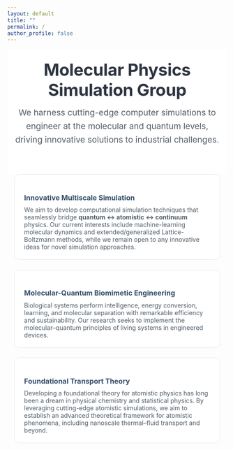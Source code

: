 ```yaml
---
layout: default
title: ""
permalink: /
author_profile: false
---
```


<!-- Fonts & Icons -->
<link rel="preconnect" href="https://fonts.googleapis.com">
<link href="https://fonts.googleapis.com/css2?family=Inter:wght@400;600;700&display=swap" rel="stylesheet">
<link href="https://cdnjs.cloudflare.com/ajax/libs/font-awesome/6.5.0/css/all.min.css" rel="stylesheet">

<style>
:root{
  --accent1:#364f6b;   /* deep slate */
  --accent2:#809bce;   /* soft steel */
  --gray-750:#2e3440;
  --gray-500:#4f5b66;
  --gray-150:#e5e9f0;
}

/* ── HERO CANVAS ─────────────────────────────────────────────── */
#titleCanvas{
  /* never draw wider than its native 350 px … */
  max-width: 500px;

  /* …but shrink fluidly with the viewport */
  width: 90vw;          /* take 90 % of the viewport width       */
  height: auto;         /* keep aspect ratio (120 : 350 ≈ 0.34)  */

  display: block;
  margin: 0.25rem auto 0;   /* tighten gap above/below */
}

/* ── HERO BLOCK ──────────────────────────────────────────────── */
.hero{
  text-align:center;
  padding:1.5rem 1rem 1.5rem; /* (top | sides | bottom) */
  background:#fff;
}

.hero-heading{
  font-size:clamp(1.6rem,4vw,2.4rem);
  font-weight:700;
  letter-spacing:-0.4px;
  margin:0 0 0.25rem;  /* much tighter gap */
  color:var(--gray-750);
}

.mission {
  font-size: 1.2rem;        /* Slightly larger than body text */
  line-height: 1.6;         /* Comfortable spacing */
  color: var(--gray-500);   /* Softer than pure black */
  max-width: 720px;         /* Restrict width for better readability */
  margin: 0.0rem auto 2.5rem; /* Centered and spaced vertically */
  text-align: center;
  font-weight: 400;
}

/* ── RESEARCH CARDS ──────────────────────────────────────────── */
.grid{
  display:grid;
  gap:1.4rem;
  grid-template-columns:repeat(auto-fill,minmax(260px,1fr));
  max-width:1100px;
  margin:0 auto 4rem;
  padding:0 1rem;
}
.card{
  background:#fff;
  border:1px solid var(--gray-150);
  border-radius:12px;
  padding:1.25rem 1.35rem;
  transition:transform .25s,border-color .25s;
  transform-style:preserve-3d;
  perspective:600px;
}
.card:hover{border-color:var(--accent1);transform:translateY(-4px) rotateX(3deg) rotateY(-3deg)}
.card h3{font-size:1rem;margin-bottom:.6rem;color:var(--accent1)}
.card p{margin:0;font-size:.88rem;color:var(--gray-500)}

/* ── FOOTER ──────────────────────────────────────────────────── */
.footer{
  border-top:1px solid var(--gray-150);
  padding:1rem 0;
  text-align:center;
  font-size:.8rem;
  color:var(--gray-500);
}
</style>

<!-- ── HERO ──────────────────────────────────────────────────── -->
<section class="hero">
  <h1 class="hero-heading">Molecular Physics Simulation Group</h1>

  <canvas id="titleCanvas"></canvas>

  <p class="mission">
    We harness cutting-edge computer simulations to engineer at the molecular and quantum levels, driving innovative solutions to industrial challenges.
  </p>
</section>

<!-- ── RESEARCH PILLARS ──────────────────────────────────────── -->
<div class="grid">
  <!-- 1 › Multiscale simulation technique -->
  <div class="card">
    <h3><i class="fa-solid fa-cubes"></i> Innovative Multiscale Simulation</h3>
    <p>
      We aim to develop computational simulation techniques that seamlessly bridge <strong>quantum ↔ atomistic ↔ continuum</strong> physics. Our current interests include machine-learning molecular dynamics and extended/generalized Lattice-Boltzmann methods, while we remain open to any innovative ideas for novel simulation approaches.
    </p>
  </div>

  <!-- 2 › Molecular–quantum biomimetic engineering -->
  <div class="card">
    <h3><i class="fa-solid fa-dna"></i> Molecular-Quantum Biomimetic Engineering</h3>
    <p>
      Biological systems perform intelligence, energy conversion, learning, and molecular separation with remarkable efficiency and sustainability. Our research seeks to implement the molecular–quantum principles of living systems in engineered devices.
    </p>
  </div>

  <!-- 3 › Foundational mathematical theory -->
  <div class="card">
    <h3><i class="fa-solid fa-compass-drafting"></i> Foundational Transport Theory</h3>
    <p>
      Developing a foundational theory for atomistic physics has long been a dream in physical chemistry and statistical physics. By leveraging cutting-edge atomistic simulations, we aim to establish an advanced theoretical framework for atomistic phenomena, including nanoscale thermal–fluid transport and beyond.
    </p>
  </div>
</div>

<!-- p5 hero graphic -->
<script src="https://cdnjs.cloudflare.com/ajax/libs/p5.js/1.5.0/p5.min.js"></script>
<script src="{{ '/assets/js/lj-hero.js' | relative_url }}"></script>

<!-- Fade-in cards -->
<script>
document.addEventListener('DOMContentLoaded',()=>{
  const cards = document.querySelectorAll('.card');
  const io = new IntersectionObserver(entries =>
    entries.forEach(e=> e.isIntersecting && e.target.classList.add('in')),
    { threshold: .15 }
  );
  cards.forEach(c=> io.observe(c));
});
</script>
